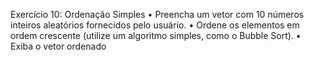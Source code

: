 Exercício 10: Ordenação Simples
• Preencha um vetor com 10 números inteiros aleatórios fornecidos pelo usuário.
• Ordene os elementos em ordem crescente (utilize um algoritmo simples, como o
Bubble Sort).
• Exiba o vetor ordenado